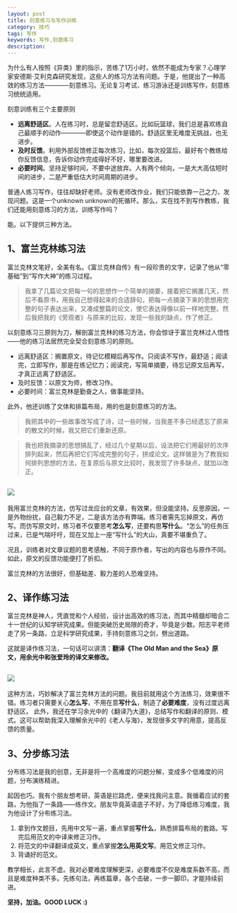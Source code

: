 ```yaml
---
layout: post
title: 刻意练习与写作训练
category: 技巧
tags: 写作
keywords: 写作,刻意练习
description: 
---
```


 

为什么有人按照《异类》里的指示，苦练了1万小时，依然不能成为专家？心理学家安德斯·艾利克森研究发现，这些人的练习方法有问题。于是，他提出了一种高效的练习方法————刻意练习。无论复习考试、练习游泳还是训练写作，刻意练习统统适用。

刻意训练有三个主要原则
- **远离舒适区**。人在练习时，总是留恋舒适区。比如玩篮球，我们总是喜欢练自己最顺手的动作————即使这个动作是错的。舒适区里无难度无挑战，也无进步。
- **及时反馈**。利用外部反馈修正每次练习，比如，每次投篮后，最好有个教练给你反馈信息，告诉你动作完成得好不好，哪里要改进。
- **必要时间**。坚持足够时间，不要中途放弃。人有两个倾向，一是大大高估短时间的进步，二是严重低估大时间周期的进步。

普通人练习写作，往往却缺好老师。没有老师改作业，我们只能依靠一己之力，发现问题。这是一个unknown unknown的死循环。那么，实在找不到写作教练，我们还能用刻意练习的方法，训练写作吗？

能。以下提供三种方法。

## 1、富兰克林练习法 ##

富兰克林文笔好，全美有名。《富兰克林自传》有一段珍贵的文字，记录了他从“零基础”到“写作大神”的练习过程。

>我拿了几篇论文把每一句的思想作一个简单的摘要，接着把它搁置几天，然后不看原书，用我自己想得起来的合适辞句，把每一点摘录下来的思想用完整的句子表达出来，又凑成整篇的论文，使它表达得像以前一样地完整。然后我把我的《旁观者》与原来的比较，发现一些我的缺点，作了修正。

以刻意练习三原则为刀，解剖富兰克林的练习方法，你会惊讶于富兰克林过人悟性——他的练习法居然完全契合刻意练习的原则。
- 远离舒适区：搁置原文，待记忆模糊后再写作。只阅读不写作，最舒适；阅读完，立即写作，那是在练记忆力；阅读完，写简单摘要，待忘记原文后再写，才真正远离了舒适区。
- 及时反馈：以原文为师，修改习作。
- 必要时间：富兰克林是勤奋之人，做事能坚持。

此外，他还训练了文体和排篇布局，用的也是刻意练习的方法。
>我把其中的一些故事改写成了诗，过一些时候，当我差不多已经遗忘了原来的散文的时候，我又把它们重新还原。

>我也把我摘录的思想搞乱了，经过几个星期以后，设法把它们用最好的次序排列起来，然后再把它们写成完整的句子，拼成论文。这样做是为了教我如何排列思想的方法，在复原后与原文比较时，我发现了许多缺点，就加以改正。

![](http://on54r1wfx.bkt.clouddn.com/2017-03-21-long.png_wan)
---
我用富兰克林的方法，仿写过龙应台的文章，有效果，但没能坚持。反思原因，一是外物纷扰，自己毅力不足，二是该方法亦有弊端。练习者需先忘掉原文，再仿写。而仿写原文时，练习者不仅要思考**怎么写**，还要构思**写什么**。“怎么”的任务压过来，已是气喘吁吁，现在又加上一座“写什么”的大山，真要不堪重负了。

况且，训练者对文章议题的思考感触，不同于原作者，写出的内容也与原作不同。如此，原文的反馈功能便打了折扣。

富兰克林的方法很好，但基础差、毅力差的人恐难坚持。

##  2、译作练习法  ##

富兰克林是神人，凭直觉和个人经验，设计出高效的练习法，而其中精髓却暗合二十一世纪的认知学研究成果。但能突破历史局限的奇才，毕竟是少数。阳志平老师走了另一条路，立足科学研究成果，手持刻意练习之剑，劈出道路。

这就是译作练习法，一句话可以讲清：**翻译《The Old Man and the Sea》原文，用余光中和张爱玲的译文来修改。**

![](http://on54r1wfx.bkt.clouddn.com/2017-03-21-sea.png_wan)
---
这种方法，巧妙解决了富兰克林方法的问题。我目前就用这个方法练习，效果很不错。练习者只需要关心**怎么写**，不用在意**写什么**，制造了**必要难度**，没有过度远离舒适区。
此外，我还在学习余光中的《翻译乃大道》，总结写作和翻译的原则、模式。这可以帮助我深入理解余光中的《老人与海》，发现很多文字的用意，提高反馈的质量。

## 3、分步练习法 ##
分布练习法是我的创意，无非是将一个高难度的问题分解，变成多个低难度的问题，分布演练精进。

起因也巧。我有个朋友想考研，英语是拦路虎，便来找我问主意。我循着应试的套路，为他指了一条路——练作文。朋友毕竟英语底子不好，为了降低练习难度，我为他设计了分布练习法。
1. 拿到作文题目，先用中文写一遍，重点掌握**写什么**，熟悉排篇布局的套路。写完后用范文的中译来修正习作。
2. 将范文的中译翻译成英文，重点掌握**怎么用英文写**。用范文修正习作。
3. 背诵好的范文。

教学相长，此言不虚。我对必要难度理解更深，必要难度不仅是难度系数不高，而且是难度种类不多。先练句法，再练篇章，各个击破，一步一脚印，才能持续前进。



**坚持，加油。GOOD LUCK :)**